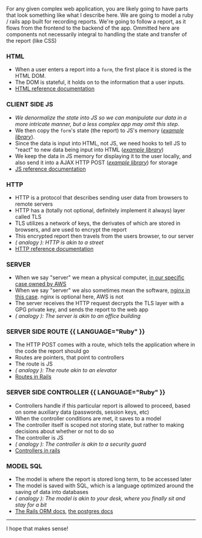 For any given complex web application, you are likely going to have parts that look something like what I describe here. We are going to model a ruby / rails app built for recording reports. We're going to follow a report, as it flows from the frontend to the backend of the app. Ommitted here are components not necessarily integral to handling the state and transfer of the report (like CSS)

### HTML

- When a user enters a report into a `form`, the first place it is stored is the HTML DOM.
- The DOM is stateful, it holds on to the information that a user inputs.
- [HTML reference documentation](https://developer.mozilla.org/en-US/docs/Web/HTML)

### CLIENT SIDE JS

- _We denormalize the state into JS so we can manipulate our data in a more intricate manner, but a less complex app may omit this step._
- We then copy the `form`'s state (the report) to JS's memory (_[example library](https://api.jquery.com/serializeArray/)_).
- Since the data is input into HTML, not JS, we need hooks to tell JS to "react" to new data being input into HTML (_[example library](http://reactivex.io/rxjs)_)
- We keep the data in JS memory for displaying it to the user locally, and also send it into a AJAX HTTP POST (_[example library](https://angular.io/guide/http)_) for storage
- [JS reference documentation](https://developer.mozilla.org/en-US/docs/Web/Javascript)


### HTTP

- HTTP is a protocol that describes sending user data from browsers to remote servers
- HTTP has a (totally not optional, definitely implement it always) layer called TLS
- TLS utilizes a network of keys, the derivates of which are stored in browsers, and are used to encrypt the report
- This encrypted report then travels from the users browser, to our server
- _( analogy ): HTTP is akin to a street_
- [HTTP reference documentation](https://developer.mozilla.org/en-US/docs/Web/HTTP/Overview)

### SERVER

- When we say "server" we mean a physical computer, [in our specific case owned by AWS](https://aws.amazon.com/ec2/)
- When we say "server" we also sometimes mean the software, [nginx in this case](https://www.nginx.com/). nginx is optional here, AWS is not
- The server receives the HTTP request decrypts the TLS layer with a GPG private key, and sends the report to the web app
- _( analogy ): The server is akin to an office building_

### SERVER SIDE ROUTE {{ LANGUAGE="Ruby" }}

- The HTTP POST comes with a route, which tells the application where in the code the report should go
- Routes are pointers, that point to controllers
- The route is JS
- _( analogy ): The route akin to an elevator_
- [Routes in Rails](http://guides.rubyonrails.org/routing.html)

### SERVER SIDE CONTROLLER {{ LANGUAGE="Ruby" }}

- Controllers handle if this particular report is allowed to proceed, based on some auxiliary data (passwords, session keys, etc)
- When the controller conditions are met, it saves to a model
- The controller itself is scoped not storing state, but rather to making decisions about whether or not to do so
- The controller is JS
- _( analogy ): The controller is akin to a security guard_
- [Controllers in rails](http://guides.rubyonrails.org/action_controller_overview.html)

### MODEL SQL

- The model is where the report is stored long term, to be accessed later
- The model is saved with SQL, which is a language optimized around the saving of data into databases
- _( analogy ): The model is akin to your desk, where you finally sit and stay for a bit_
- [The Rails ORM docs](http://guides.rubyonrails.org/active_model_basics.html), [the postgres docs](https://www.postgresql.org/docs/current/static/sql-commands.html)

------

I hope that makes sense!

